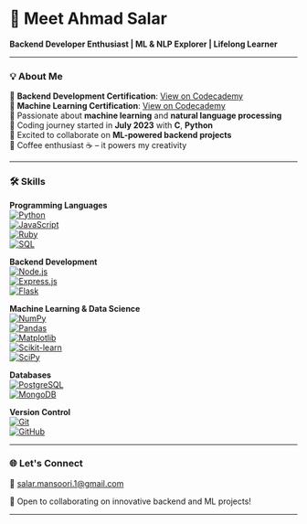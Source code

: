 # 👋 Meet Ahmad Salar  

**Backend Developer Enthusiast | ML & NLP Explorer | Lifelong Learner**  

---

### 💡 About Me  

🔹 **Backend Development Certification**: [View on Codecademy](https://www.codecademy.com/profiles/2003salar/certificates/810f53d14de24b938cc13c7c2af1e686)  
🔹 **Machine Learning Certification**: [View on Codecademy](https://www.codecademy.com/profiles/2003salar/certificates/8e9e59de3f924b33ad2371faf667129b)  
🔹 Passionate about **machine learning** and **natural language processing**  
🔹 Coding journey started in **July 2023** with **C**, **Python**  
🔹 Excited to collaborate on **ML-powered backend projects**  
🔹 Coffee enthusiast ☕ – it powers my creativity  

---

### 🛠 Skills  

**Programming Languages**  
[![Python](https://img.shields.io/badge/-Python-3776AB?style=for-the-badge&logo=python&logoColor=white)](https://www.python.org/)  
[![JavaScript](https://img.shields.io/badge/-JavaScript-F7DF1E?style=for-the-badge&logo=javascript&logoColor=black)](https://developer.mozilla.org/en-US/docs/Web/JavaScript)  
[![Ruby](https://img.shields.io/badge/-Ruby-CC342D?style=for-the-badge&logo=ruby&logoColor=white)](https://www.ruby-lang.org/en/)  
[![SQL](https://img.shields.io/badge/-SQL-4479A1?style=for-the-badge&logo=sql&logoColor=white)](https://www.sql.org/)  

**Backend Development**  
[![Node.js](https://img.shields.io/badge/-Node.js-339933?style=for-the-badge&logo=node.js&logoColor=white)](https://nodejs.org/)  
[![Express.js](https://img.shields.io/badge/-Express.js-000000?style=for-the-badge&logo=express&logoColor=white)](https://expressjs.com/)  
[![Flask](https://img.shields.io/badge/-Flask-000000?style=for-the-badge&logo=flask&logoColor=white)](https://palletsprojects.com/p/flask/)  

**Machine Learning & Data Science**  
[![NumPy](https://img.shields.io/badge/-NumPy-013243?style=for-the-badge&logo=numpy&logoColor=white)](https://numpy.org/)  
[![Pandas](https://img.shields.io/badge/-Pandas-150458?style=for-the-badge&logo=pandas&logoColor=white)](https://pandas.pydata.org/)  
[![Matplotlib](https://img.shields.io/badge/-Matplotlib-000000?style=for-the-badge&logo=matplotlib&logoColor=white)](https://matplotlib.org/)  
[![Scikit-learn](https://img.shields.io/badge/-Scikit--learn-F7931E?style=for-the-badge&logo=scikit-learn&logoColor=white)](https://scikit-learn.org/)  
[![SciPy](https://img.shields.io/badge/-SciPy-8CAAE4?style=for-the-badge&logo=scipy&logoColor=white)](https://www.scipy.org/)  

**Databases**  
[![PostgreSQL](https://img.shields.io/badge/-PostgreSQL-336791?style=for-the-badge&logo=postgresql&logoColor=white)](https://www.postgresql.org/)  
[![MongoDB](https://img.shields.io/badge/-MongoDB-47A248?style=for-the-badge&logo=mongodb&logoColor=white)](https://www.mongodb.com/)  

**Version Control**  
[![Git](https://img.shields.io/badge/-Git-F05032?style=for-the-badge&logo=git&logoColor=white)](https://git-scm.com/)  
[![GitHub](https://img.shields.io/badge/-GitHub-181717?style=for-the-badge&logo=github&logoColor=white)](https://github.com/)  

---

### 🌐 Let's Connect  

📧 [salar.mansoori.1@gmail.com](mailto:salar.mansoori.1@gmail.com)  

🤝 Open to collaborating on innovative backend and ML projects!  

---
